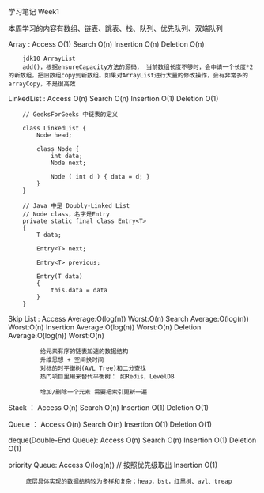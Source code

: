 学习笔记 Week1

本周学习的内容有数组、链表、跳表、栈、队列、优先队列、双端队列

Array :  Access O(1) Search O(n) Insertion O(n) Deletion O(n)

        jdk10 ArrayList
        add()，根据ensureCapacity方法的源码， 当前数组长度不够时，会申请一个长度*2的新数组，把旧数组copy到新数组。如果对ArrayList进行大量的修改操作，会有非常多的arrayCopy，不是很高效

LinkedList :  Access O(n) Search O(n) Insertion O(1) Deletion O(1)

        // GeeksForGeeks 中链表的定义

        class LinkedList {
            Node head;

            class Node {
                int data;
                Node next;

                Node ( int d ) { data = d; }
            }
        }

        // Java 中是 Doubly-Linked List
        // Node class，名字是Entry
        private static final class Entry<T>
        {
            T data;

            Entry<T> next;

            Entry<T> previous;

            Entry(T data)
            {
                this.data = data
            }
        }

Skip List :  Access  Average:O(log(n))      Worst:O(n)
             Search  Average:O(log(n))      Worst:O(n)
             Insertion  Average:O(log(n))   Worst:O(n)
             Deletion  Average:O(log(n))    Worst:O(n)

             给元素有序的链表加速的数据结构
             升维思想 + 空间换时间
             对标的时平衡树(AVL Tree)和二分查找
             热门项目里用来替代平衡树： 如Redis，LevelDB

             增加/删除一个元素 需要把索引更新一遍

Stack ：  Access O(n) Search O(n) Insertion O(1) Deletion O(1)


Queue ：  Access O(n) Search O(n) Insertion O(1) Deletion O(1)


deque(Double-End Queue):  Access O(n) Search O(n) Insertion O(1) Deletion O(1)


priority Queue:  Access O(log(n))  // 按照优先级取出
                 Insertion O(1)

         底层具体实现的数据结构较为多样和复杂：heap，bst，红黑树、avl、treap
